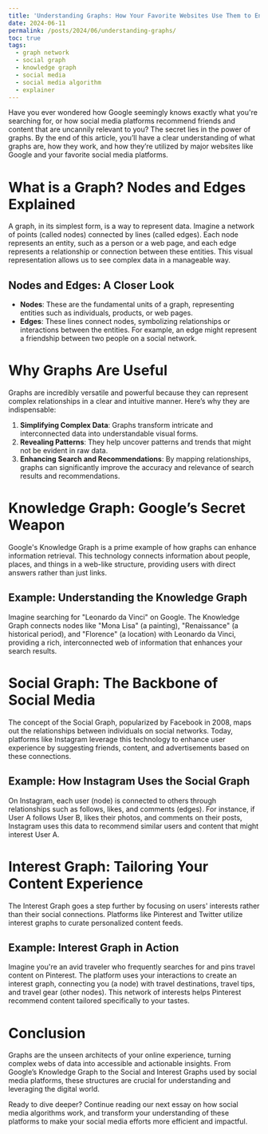 ```yaml
---
title: 'Understanding Graphs: How Your Favorite Websites Use Them to Enhance Your Experience'
date: 2024-06-11
permalink: /posts/2024/06/understanding-graphs/
toc: true
tags:
  - graph network
  - social graph
  - knowledge graph
  - social media
  - social media algorithm
  - explainer
---
```

Have you ever wondered how Google seemingly knows exactly what you're searching for, or how social media platforms recommend friends and content that are uncannily relevant to you? The secret lies in the power of graphs. By the end of this article, you’ll have a clear understanding of what graphs are, how they work, and how they’re utilized by major websites like Google and your favorite social media platforms.

# What is a Graph? Nodes and Edges Explained

A graph, in its simplest form, is a way to represent data. Imagine a network of points (called nodes) connected by lines (called edges). Each node represents an entity, such as a person or a web page, and each edge represents a relationship or connection between these entities. This visual representation allows us to see complex data in a manageable way.

## Nodes and Edges: A Closer Look
- **Nodes**: These are the fundamental units of a graph, representing entities such as individuals, products, or web pages.
- **Edges**: These lines connect nodes, symbolizing relationships or interactions between the entities. For example, an edge might represent a friendship between two people on a social network.

# Why Graphs Are Useful

Graphs are incredibly versatile and powerful because they can represent complex relationships in a clear and intuitive manner. Here’s why they are indispensable:

1. **Simplifying Complex Data**: Graphs transform intricate and interconnected data into understandable visual forms.
2. **Revealing Patterns**: They help uncover patterns and trends that might not be evident in raw data.
3. **Enhancing Search and Recommendations**: By mapping relationships, graphs can significantly improve the accuracy and relevance of search results and recommendations.

# Knowledge Graph: Google’s Secret Weapon

Google's Knowledge Graph is a prime example of how graphs can enhance information retrieval. This technology connects information about people, places, and things in a web-like structure, providing users with direct answers rather than just links.

## Example: Understanding the Knowledge Graph
Imagine searching for "Leonardo da Vinci" on Google. The Knowledge Graph connects nodes like "Mona Lisa" (a painting), "Renaissance" (a historical period), and "Florence" (a location) with Leonardo da Vinci, providing a rich, interconnected web of information that enhances your search results.

# Social Graph: The Backbone of Social Media

The concept of the Social Graph, popularized by Facebook in 2008, maps out the relationships between individuals on social networks. Today, platforms like Instagram leverage this technology to enhance user experience by suggesting friends, content, and advertisements based on these connections.

## Example: How Instagram Uses the Social Graph
On Instagram, each user (node) is connected to others through relationships such as follows, likes, and comments (edges). For instance, if User A follows User B, likes their photos, and comments on their posts, Instagram uses this data to recommend similar users and content that might interest User A.

# Interest Graph: Tailoring Your Content Experience

The Interest Graph goes a step further by focusing on users' interests rather than their social connections. Platforms like Pinterest and Twitter utilize interest graphs to curate personalized content feeds.

## Example: Interest Graph in Action
Imagine you're an avid traveler who frequently searches for and pins travel content on Pinterest. The platform uses your interactions to create an interest graph, connecting you (a node) with travel destinations, travel tips, and travel gear (other nodes). This network of interests helps Pinterest recommend content tailored specifically to your tastes.

# Conclusion

Graphs are the unseen architects of your online experience, turning complex webs of data into accessible and actionable insights. From Google’s Knowledge Graph to the Social and Interest Graphs used by social media platforms, these structures are crucial for understanding and leveraging the digital world.

Ready to dive deeper? Continue reading our next essay on how social media algorithms work, and transform your understanding of these platforms to make your social media efforts more efficient and impactful.
